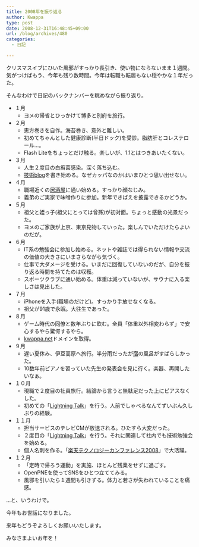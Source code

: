 ```yaml
---
title: 2008年を振り返る
author: Kwappa
type: post
date: 2008-12-31T16:48:45+09:00
url: /blog/archives/480
categories:
  - 日記

---
```

クリスマスイブにひいた風邪がすっかり長引き、使い物にならないまま１週間。気がつけばもう、今年も残り数時間。今年は転職も転居もない穏やかな１年だった。

そんなわけで日記のバックナンバーを眺めながら振り返り。

<!--more-->

* １月
    * ヨメの帰省とひっかけて博多と別府を旅行。
* ２月
    * 恵方巻きを自作。海苔巻き、意外と難しい。
    * 初めてちゃんとした健康診断(半日ドック)を受診。脂肪肝とコレステロール…。
    * Flash Liteをちょっとだけ触る。楽しいが、1.1とはつきあいたくない。
* ３月
    * 人生２度目の白癬菌感染。深く落ち込む。
    * <a href="http://kwappa.txt-nifty.com/blog/" target="_blank" rel="noopener noreferrer">技術blog</a>を書き始める。なぜカッパなのかはいまひとつ思い出せない。
* ４月
    * 職場近くの<a href="http://www18.ocn.ne.jp/~akabeko/" target="_blank" rel="noopener noreferrer">居酒屋</a>に通い始める。すっかり顔なじみ。
    * 義弟のご実家で味噌作りに参加。新年できばえを披露できるかどうか。
* ５月
    * 祖父と姪っ子(祖父にとっては曾孫)が初対面。ちょっと感動の光景だった。
    * ヨメのご家族が上京、東京見物していった。楽しんでいただけたらよいのだが。
* ６月
    * IT系の勉強会に参加し始める。ネットや雑誌では得られない情報や交流の価値の大きさにいまさらながら気づく。
    * 仕事で大ダメージを受ける。いまだに回復していないのだが、自分を振り返る時間を持てたのは収穫。
    * スポーツクラブに通い始める。体重は減っていないが、サウナに入る楽しさは見出した。
* ７月
    * iPhoneを入手(職場のだけど)。すっかり手放せなくなる。
    * 祖父が91歳で永眠。大往生であった。
* ８月
    * ゲーム時代の同僚と数年ぶりに飲む。全員「体重以外相変わらず」で安心するやら驚愕するやら。
    * [kwappa.net](http://www.kwappa.net/)ドメインを取得。
* ９月
    * 遅い夏休み、伊豆高原へ旅行。半分雨だったが<a href="http://www.saratree.com/" target="_blank" rel="noopener noreferrer">宿</a>の風呂がすばらしかった。
    * 10数年前ピアノを習っていた先生の発表会を見に行く。楽器、再開したいなぁ。
* １０月
    * 現職で２度目の社員旅行。結論から言うと無駄足だった上にピアスなくした。
    * 初めての「[Lightning Talk](http://kwappa.txt-nifty.com/blog/2008/10/cyxxxx-lightnin.html)」を行う。人前でしゃべるなんてずいぶん久しぶりの経験。
* １１月
    * 担当サービスのテレビCMが放送される。ひたすら大変だった。
    * ２度目の「[Lightning Talk](http://kwappa.txt-nifty.com/blog/2008/11/cyxxxx-lighitni.html)」を行う。それに関連して社内でも技術勉強会を始める。
    * 個人名刺を作る。「<a href="http://www.rakuten.co.jp/event/techconf/2008/" target="" rel="noopener noreferrer">楽天テクノロジーカンファレンス2008</a>」で大活躍。
* １２月
    * 「定時で帰ろう運動」を実施、ほとんど残業をせずに過ごす。
    * OpenPNEを使ってSNSをひとつ立ててみる。
    * 風邪を引いたら１週間も引きずる。体力と若さが失われていることを痛感。

…と、いうわけで。

今年もお世話になりました。

来年もどうぞよろしくお願いいたします。

みなさまよいお年を！
